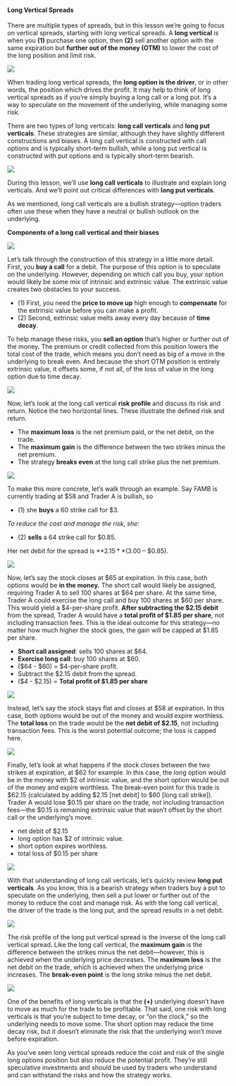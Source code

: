 #### Long Vertical Spreads

There are multiple types of spreads, but in this lesson we’re going to focus on vertical spreads, starting with long vertical spreads. A **long vertical** is when you **(1)** purchase one option, then **(2)** sell another option with the same expiration but **further out of the money (OTM)** to lower the cost of the long position and limit risk.

![](https://education.ameritrade.com/content/cms/images/BDTO_Lesson_5.20.01.jpg)

When trading long vertical spreads, the **long option is the driver**, or in other words, the position which drives the profit. It may help to think of long vertical spreads as if you’re simply buying a long call or a long put. It’s a way to speculate on the movement of the underlying, while managing some risk.

There are two types of long verticals: **long call verticals** and **long put verticals**. These strategies are similar, although they have slightly different constructions and biases. A long call vertical is constructed with call options and is typically short-term bullish, while a long put vertical is constructed with put options and is typically short-term bearish.

![](https://education.ameritrade.com/content/cms/images/BDTO_Lesson_5.20.02.jpg)

During this lesson, we’ll use  **long call verticals**  to illustrate and explain long verticals. And we’ll point out critical differences with **long put verticals**.

As we mentioned, long call verticals are a bullish strategy—option traders often use these when they have a neutral or bullish outlook on the underlying.

**Components of a long call vertical and their biases**

![](https://education.ameritrade.com/content/cms/images/BDTO_Lesson_5.20.03.jpg)

Let’s talk through the construction of this strategy in a little more detail. First, you  **buy a call**  for a debit. The purpose of this option is to speculate on the underlying. However, depending on which call you buy, your option would likely be some mix of intrinsic and extrinsic value. The extrinsic value creates two obstacles to your success. 

- (1) First, you need the  **price to move up**  high enough to **compensate** for the extrinsic value before you can make a profit. 
- (2) Second, extrinsic value melts away every day because of  **time decay**. 

To help manage these risks, you  **sell an option** that’s higher or further out of the money. The premium or credit collected from this position lowers the total cost of the trade, which means you don’t need as big of a move in the underlying to break even. And because the short OTM position is entirely extrinsic value, it offsets some, if not all, of the loss of value in the long option due to time decay.

![](https://education.ameritrade.com/content/cms/images/BDTO_Lesson_5.20.04.jpg)

Now, let’s look at the long call vertical  **risk profile**  and discuss its risk and return. Notice the two horizontal lines. These illustrate the defined risk and return. 

- The  **maximum loss** is the net premium paid, or the net debit, on the trade. 
- The  **maximum gain** is the difference between the two strikes minus the net premium. 
- The strategy  **breaks even** at the long call strike plus the net premium.

![](https://education.ameritrade.com/content/cms/images/BDTO_Lesson_5.20.05.jpg)

To make this more concrete, let’s walk through an example. Say FAMB is currently trading at $58 and Trader A is bullish, so
 
- (1) she **buys** a 60 strike call for $3. 
 
*To reduce the cost and manage the risk, she:*

- (2) **sells** a 64 strike call for $0.85. 

Her net debit for the spread is **$2.15** ($3.00 – $0.85).

![](https://education.ameritrade.com/content/cms/images/BDTO_Lesson_5.20.06.jpg)

Now, let’s say the stock closes at $65 at expiration. In this case, both options would be **in the money.** The short call would likely be assigned, requiring Trader A to sell 100 shares at $64 per share. At the same time, Trader A could exercise the long call and buy 100 shares at $60 per share. This would yield a $4-per-share profit. **After subtracting the $2.15 debit** from the spread, Trader A would have a **total profit of $1.85 per share**, not including transaction fees. This is the ideal outcome for this strategy—no matter how much higher the stock goes, the gain will be capped at $1.85 per share.

- **Short call assigned**: sells 100 shares at $64.
- **Exercise long call**: buy 100 shares at $60.
- ($64 - $60) = $4-per-share profit.
- Subtract the $2.15 debit from the spread.
- ($4 - $2.15) = **Total profit of $1.85 per share**

![](https://education.ameritrade.com/content/cms/images/BDTO_Lesson_5.20.07.jpg)

Instead, let’s say the stock stays flat and closes at $58 at expiration. In this case, both options would be out of the money and would expire worthless. The **total loss** on the trade would be the **net debit of $2.15**, not including transaction fees. This is the worst potential outcome; the loss is capped here.

![](https://education.ameritrade.com/content/cms/images/BDTO_Lesson_5.20.08.jpg)

Finally, let’s look at what happens if the stock closes between the two strikes at expiration, at $62 for example. In this case, the long option would be in the money with $2 of intrinsic value, and the short option would be out of the money and expire worthless. The break-even point for this trade is $62.15 (calculated by adding $2.15 [net debit] to $60 [long call strike]). Trader A would lose $0.15 per share on the trade, not including transaction fees—the $0.15 is remaining extrinsic value that wasn’t offset by the short call or the underlying’s move.

- net debit of $2.15
- long option has $2 of intrinsic value.
- short option expires worthless.
- total loss of $0.15 per share

![](https://education.ameritrade.com/content/cms/images/BDTO_Lesson_5.20.09.jpg)

With that understanding of long call verticals, let’s quickly review  **long put verticals**. As you know, this is a bearish strategy when traders buy a put to speculate on the underlying, then sell a put lower or further out of the money to reduce the cost and manage risk. As with the long call vertical, the driver of the trade is the long put, and the spread results in a net debit.

![](https://education.ameritrade.com/content/cms/images/BDTO_Lesson_5.20.10.jpg)

The risk profile of the long put vertical spread is the inverse of the long call vertical spread. Like the long call vertical, the  **maximum gain**  is the difference between the strikes minus the net debit—however, this is achieved when the underlying price decreases. The  **maximum loss**  is the net debit on the trade, which is achieved when the underlying price increases. The  **break-even point**  is the long strike minus the net debit.

![](https://education.ameritrade.com/content/cms/images/BDTO_Lesson_5.20.11.jpg)

One of the benefits of long verticals is that the **(+)** underlying doesn’t have to move as much for the trade to be profitable. That said, one risk with long verticals is that you’re subject to time decay, or “on the clock,” so the underlying needs to move some. The short option may reduce the time decay risk, but it doesn’t eliminate the risk that the underlying won’t move before expiration.

As you’ve seen long vertical spreads reduce the cost and risk of the single long options position but also reduce the potential profit. They’re still speculative investments and should be used by traders who understand and can withstand the risks and how the strategy works.
<!--stackedit_data:
eyJoaXN0b3J5IjpbMTQ2OTg0NjMyMywtNTM4NTQxOTIwXX0=
-->